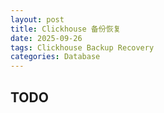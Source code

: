 ```yaml
---
layout: post
title: Clickhouse 备份恢复
date: 2025-09-26
tags: Clickhouse Backup Recovery
categories: Database
---
```


## TODO
